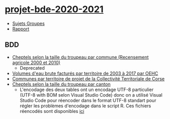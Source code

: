 # [projet-bde-2020-2021](Projet.pdf)
- [Sujets Groupes](https://docs.google.com/spreadsheets/d/1ZX-CswW1NIFWn9s-gV5DKwBchOjpcDQpqhAQjUIiJ6s/edit#gid=1291344684)
- [Rapport](https://docs.google.com/document/d/1qAs2G86XRVnyUBwupNOVJjpUF4rhMmKwZRzcSbrI0rE/edit?usp=sharing)

## BDD
- [Cheptels selon la taille du troupeau par commune (Recensement agricole 2000 et 2010)](https://data.opendatasoft.com/explore/dataset/cheptels%40datacorsica/table/)
    - Deprecated
- [Volumes d'eau brute facturés par territoire de 2003 à 2017 par OEHC](https://data.opendatasoft.com/explore/dataset/volumeseaubrutefacturesparperimetres%40datacorsica/table/?sort=date)
- [Communes par territoire de projet de la Collectivité Territoriale de Corse](https://www.data.corsica/explore/dataset/communes-par-territoire-de-projet-de-la-collectivite-territoriale-de-corse/table/)
- [Cheptels selon la taille du troupeau par canton](https://agreste.agriculture.gouv.fr/agreste-web/disaron/RA_3010/detail/)
    - L'encodage des deux tables ont un encodage UTF-8 particulier (UTF-8 with BOM selon Visual Studio Code) donc on a utilisé Visual Studio Code pour réencoder dans le format UTF-8 standart pour régler les problèmes d'encodage dans le script R. Ces fichiers réencodés sont disponibles [ici](https://drive.google.com/file/d/1Hy-TajWp3s0kbFpUukYEd4NO9NADgHA0/view?usp=sharing)
